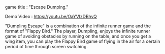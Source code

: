 game title : "Escape Dumping."

Demo Video : https://youtu.be/OaYVIzDBhvQ 

"Dumpling Escape" is a combination of the infinite runner game and the format of "Flappy Bird." The player, Dumpling, enjoys the infinite runner game of avoiding obstacles by running on the table, and once you get a wing item, you can play the Flappy Bird game of flying in the air for a certain period of time through screen switching.
